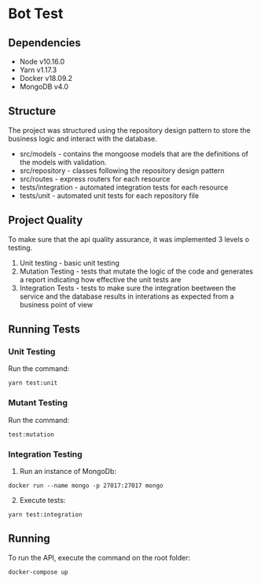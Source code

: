# Bot Test

## Dependencies

* Node v10.16.0
* Yarn v1.17.3
* Docker v18.09.2
* MongoDB v4.0


## Structure

The project was structured using the repository design pattern to store the business logic and interact with the database.

* src/models - contains the mongoose models that are the definitions of the models with validation.
* src/repository - classes following the repository design pattern
* src/routes - express routers for each resource
* tests/integration - automated integration tests for each resource
* tests/unit - automated unit tests for each repository file

## Project Quality

To make sure that the api quality assurance, it was implemented 3 levels o testing.

1. Unit testing - basic unit testing
2. Mutation Testing - tests that mutate the logic of the code and generates a report indicating how effective the unit tests are
3. Integration Tests - tests to make sure the integration beetween the service and the database results in interations as expected from a business point of view

## Running Tests

### Unit Testing
Run the command:
```
yarn test:unit
```

### Mutant Testing
Run the command:
```
test:mutation
```

### Integration Testing
1. Run an instance of MongoDb:
```
docker run --name mongo -p 27017:27017 mongo
```
2. Execute tests:
```
yarn test:integration
```
## Running

To run the API, execute the command on the root folder:
```
docker-compose up
```

